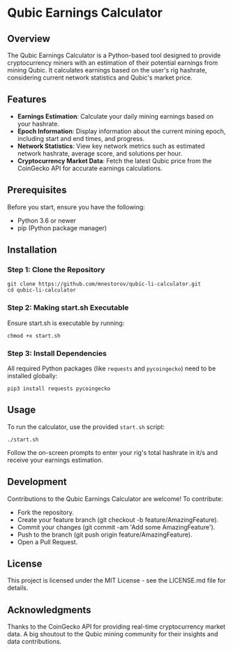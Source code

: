 # Qubic Earnings Calculator

## Overview
The Qubic Earnings Calculator is a Python-based tool designed to provide cryptocurrency miners with an estimation of their potential earnings from mining Qubic. It calculates earnings based on the user's rig hashrate, considering current network statistics and Qubic's market price.

## Features
- **Earnings Estimation**: Calculate your daily mining earnings based on your hashrate.
- **Epoch Information**: Display information about the current mining epoch, including start and end times, and progress.
- **Network Statistics**: View key network metrics such as estimated network hashrate, average score, and solutions per hour.
- **Cryptocurrency Market Data**: Fetch the latest Qubic price from the CoinGecko API for accurate earnings calculations.

## Prerequisites

Before you start, ensure you have the following:

- Python 3.6 or newer
- pip (Python package manager)

## Installation

### Step 1: Clone the Repository

```shell
git clone https://github.com/mnestorov/qubic-li-calculator.git
cd qubic-li-calculator
```
### Step 2: Making start.sh Executable

Ensure start.sh is executable by running:

```shell
chmod +x start.sh
```

### Step 3: Install Dependencies

All required Python packages (like `requests` and `pycoingecko`) need to be installed globally:

```shell
pip3 install requests pycoingecko
```

## Usage

To run the calculator, use the provided `start.sh` script:

```shell
./start.sh
```

Follow the on-screen prompts to enter your rig's total hashrate in it/s and receive your earnings estimation.

## Development

Contributions to the Qubic Earnings Calculator are welcome! To contribute:

- Fork the repository.
- Create your feature branch (git checkout -b feature/AmazingFeature).
- Commit your changes (git commit -am 'Add some AmazingFeature').
- Push to the branch (git push origin feature/AmazingFeature).
- Open a Pull Request.

## License

This project is licensed under the MIT License - see the LICENSE.md file for details.

## Acknowledgments

Thanks to the CoinGecko API for providing real-time cryptocurrency market data. A big shoutout to the Qubic mining community for their insights and data contributions.
